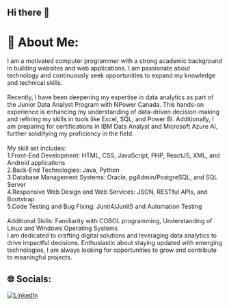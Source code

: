 ## Hi there 👋
# 💫 About Me:
I am a motivated computer programmer with a strong academic background in building websites and web applications. I am passionate about technology and continuously seek opportunities to expand my knowledge and technical skills.<br><br>Recently, I have been deepening my expertise in data analytics as part of the Junior Data Analyst Program with NPower Canada. This hands-on experience is enhancing my understanding of data-driven decision-making and refining my skills in tools like Excel, SQL, and Power BI. Additionally, I am preparing for certifications in IBM Data Analyst and Microsoft Azure AI, further solidifying my proficiency in the field.<br><br>My skill set includes:<br>1.Front-End Development: HTML, CSS, JavaScript, PHP, ReactJS, XML, and Android applications<br>2.Back-End Technologies: Java, Python<br>3.Database Management Systems: Oracle, pgAdmin/PostgreSQL, and SQL Server<br>4.Responsive Web Design and Web Services: JSON, RESTful APIs, and Bootstrap<br>5.Code Testing and Bug Fixing: Junit4/Junit5 and Automation Testing<br><br>Additional Skills: Familiarity with COBOL programming, Understanding of Linux and Windows Operating Systems<br>I am dedicated to crafting digital solutions and leveraging data analytics to drive impactful decisions. Enthusiastic about staying updated with emerging technologies, I am always looking for opportunities to grow and contribute to meaningful projects.

## 🌐 Socials:
[![LinkedIn](https://img.shields.io/badge/LinkedIn-%230077B5.svg?logo=linkedin&logoColor=white)](https://linkedin.com/in/ambarka-raheel) 



<!-- Proudly created with GPRM ( https://gprm.itsvg.in ) -->

